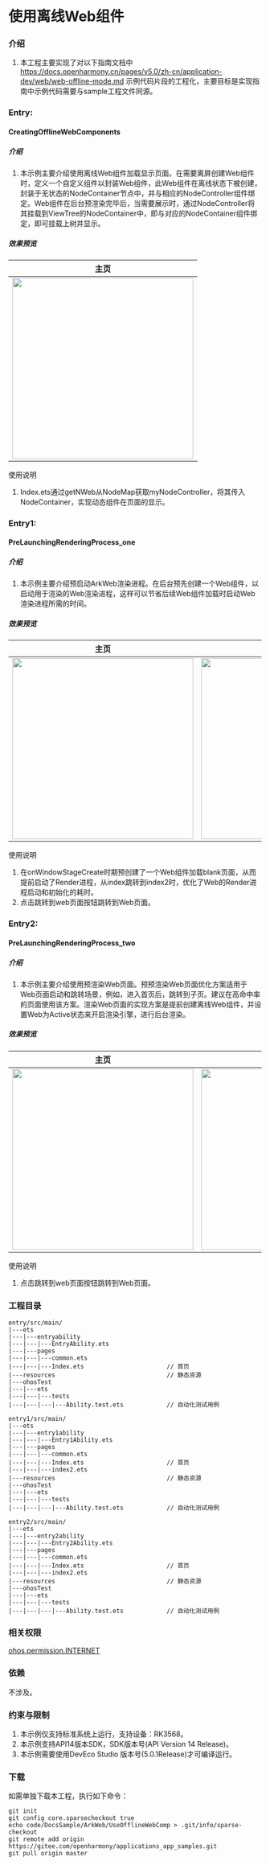 # 使用离线Web组件

### 介绍

1. 本工程主要实现了对以下指南文档中 https://docs.openharmony.cn/pages/v5.0/zh-cn/application-dev/web/web-offline-mode.md 示例代码片段的工程化，主要目标是实现指南中示例代码需要与sample工程文件同源。

### Entry:

####  CreatingOfflineWebComponents

##### 介绍

1. 本示例主要介绍使用离线Web组件加载显示页面。在需要离屏创建Web组件时，定义一个自定义组件以封装Web组件，此Web组件在离线状态下被创建，封装于无状态的NodeContainer节点中，并与相应的NodeController组件绑定。Web组件在后台预渲染完毕后，当需要展示时，通过NodeController将其挂载到ViewTree的NodeContainer中，即与对应的NodeContainer组件绑定，即可挂载上树并显示。

##### 效果预览

| 主页                                                         |
| ------------------------------------------------------------ |
| <img src="./screenshots/CreatingOfflineWebComponents.png" width="360;" /> |

使用说明

1. Index.ets通过getNWeb从NodeMap获取myNodeController，将其传入NodeContainer，实现动态组件在页面的显示。

### Entry1: 

#### PreLaunchingRenderingProcess_one

##### 介绍

1. 本示例主要介绍预启动ArkWeb渲染进程。在后台预先创建一个Web组件，以启动用于渲染的Web渲染进程，这样可以节省后续Web组件加载时启动Web渲染进程所需的时间。

##### 效果预览

| 主页                                                         | 跳转页                                                       |
| ------------------------------------------------------------ | ------------------------------------------------------------ |
| <img src="./screenshots/PreLaunchingRenderingProcess_one_1.png" width="360;" /> | <img src="./screenshots/PreLaunchingRenderingProcess_one_2.png" width="360;" /> |

使用说明

1. 在onWindowStageCreate时期预创建了一个Web组件加载blank页面，从而提前启动了Render进程，从index跳转到index2时，优化了Web的Render进程启动和初始化的耗时。
1. 点击跳转到web页面按钮跳转到Web页面。

### Entry2: 

#### PreLaunchingRenderingProcess_two

##### 介绍

1. 本示例主要介绍使用预渲染Web页面。预预渲染Web页面优化方案适用于Web页面启动和跳转场景，例如，进入首页后，跳转到子页。建议在高命中率的页面使用该方案。渲染Web页面的实现方案是提前创建离线Web组件，并设置Web为Active状态来开启渲染引擎，进行后台渲染。

##### 效果预览

| 主页                                                         | 跳转页面                                                     |
| ------------------------------------------------------------ | ------------------------------------------------------------ |
| <img src="./screenshots/PreLaunchingRenderingProcess_two_1.png" width="360;" /> | <img src="./screenshots/PreLaunchingRenderingProcess_two_2.png" width="360;" /> |

使用说明

1. 点击跳转到web页面按钮跳转到Web页面。

### 工程目录

```
entry/src/main/
|---ets
|---|---entryability
|---|---|---EntryAbility.ets
|---|---pages
|---|---|---common.ets
|---|---|---Index.ets						// 首页
|---resources								// 静态资源
|---ohosTest
|---|---ets
|---|---|---tests
|---|---|---|---Ability.test.ets            // 自动化测试用例

entry1/src/main/
|---ets
|---|---entry1ability
|---|---|---Entry1Ability.ets
|---|---pages
|---|---|---common.ets
|---|---|---Index.ets						// 首页
|---|---|---index2.ets
|---resources								// 静态资源
|---ohosTest
|---|---ets
|---|---|---tests
|---|---|---|---Ability.test.ets            // 自动化测试用例

entry2/src/main/
|---ets
|---|---entry2ability
|---|---|---Entry2Ability.ets
|---|---pages
|---|---|---common.ets
|---|---|---Index.ets						// 首页
|---|---|---index2.ets
|---resources								// 静态资源
|---ohosTest
|---|---ets
|---|---|---tests
|---|---|---|---Ability.test.ets            // 自动化测试用例
```


### 相关权限

[ohos.permission.INTERNET](https://docs.openharmony.cn/pages/v5.0/zh-cn/application-dev/security/AccessToken/permissions-for-all.md#ohospermissioninternet)

### 依赖

不涉及。

### 约束与限制

1. 本示例仅支持标准系统上运行，支持设备：RK3568。
2. 本示例支持API14版本SDK，SDK版本号(API Version 14 Release)。
3. 本示例需要使用DevEco Studio 版本号(5.0.1Release)才可编译运行。

### 下载

如需单独下载本工程，执行如下命令：

```
git init
git config core.sparsecheckout true
echo code/DocsSample/ArkWeb/UseOfflineWebComp > .git/info/sparse-checkout
git remote add origin https://gitee.com/openharmony/applications_app_samples.git
git pull origin master
```